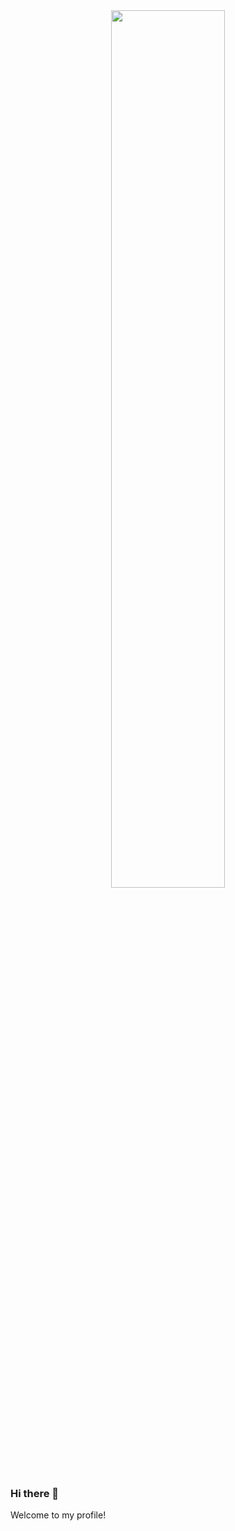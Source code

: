 <div align="center">
  <img src="https://github.com/Squirreldada/Squirreldada/raw/main/assets/img/mc-wallpaper-001.png" width=60%>
</div>

### Hi there 👋
Welcome to my profile!
<!--
**Squirreldada/Squirreldada** is a ✨ _special_ ✨ repository because its `README.md` (this file) appears on your GitHub profile.

Here are some ideas to get you started:

- 🔭 I’m currently working on ...
- 🌱 I’m currently learning ...
- 👯 I’m looking to collaborate on ...
- 🤔 I’m looking for help with ...
- 💬 Ask me about ...
- 📫 How to reach me: ...
- 😄 Pronouns: ...
- ⚡ Fun fact: ...
-->
